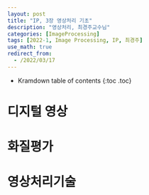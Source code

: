 ```yaml
---
layout: post
title: "IP, 3장 영상처리 기초"
description: "영상처리, 최경주교수님"
categories: [ImageProcessing]
tags: [2022-1, Image Processing, IP, 최경주]
use_math: true
redirect_from:
  - /2022/03/17
---
```


* Kramdown table of contents
{:toc .toc} 


# 디지털 영상

# 화질평가

# 영상처리기술